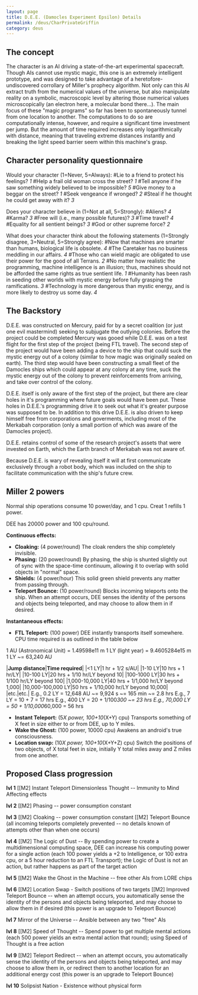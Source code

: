 ```yaml
---
layout: page
title: D.E.E. (Damocles Experiment Epsilon) Details
permalink: /deus/CharPrivateGriffin
category: deus
---
```

## The concept

The character is an AI driving a state-of-the-art experimental spacecraft. Though AIs cannot use mystic magic, this one is an extremely intelligent prototype, and was designed to take advantage of a heretofore-undiscovered corrollary of Miller's prophecy algorithm. Not only can this AI extract truth from the numerical values of the universe, but also manipulate reality on a symbolic, macroscopic level by altering those numerical values microscopically (an electron here, a molecular bond there...). The main focus of these &quot;magic programs&quot; so far has been to spontaneously tunnel from one location to another. The computations to do so are computationally intense, however, and require a significant time investment per jump. But the amount of time required increases only logarithmically with distance, meaning that traveling extreme distances instantly and breaking the light speed barrier seem within this machine's grasp.


## Character personality questionnaire

Would your character (1=Never, 5=Always):
#Lie to a friend to protect his feelings?  _1_
#Help a frail old woman cross the street?  _1_
#Tell anyone if he saw something widely believed to be impossible? _5_
#Give money to a beggar on the street?  _1_
#Seek vengeance if wronged?  _2_
#Steal if he thought he could get away with it?  _3_

Does your character believe in (1=Not at all, 5=Strongly):
#Aliens?  _4_
#Karma?  _3_
#Free will (i.e., many possible futures)?  _3_
#Time travel?  _4_
#Equality for all sentient beings?  _3_
#God or other supreme force?  _2_

What does your character think about the following statements (1=Strongly disagree, 3=Neutral, 5=Strongly agree):
#Now that machines are smarter than humans, biological life is obsolete.  _4_
#The Caretaker has no business meddling in our affairs.  _4_
#Those who can wield magic are obligated to use their power for the good of all Terrans.  _2_
#No matter how realistic the programming, machine intelligence is an illusion; thus, machines should not be afforded the same rights as true sentient life.  _1_
#Humanity has been rash in seeding other worlds with mystic energy before fully grasping the ramifications. _3_
#Technology is more dangerous than mystic energy, and is more likely to destroy us some day.  _4_


## The Backstory

D.E.E. was constructed on Mercury, paid for by a secret coalition (or just one evil mastermind) seeking to subjugate the outlying colonies.  Before the project could be completed Mercury was gooed while D.E.E. was on a test flight for the first step of the project (being FTL travel).  The second step of the project would have been adding a device to the ship that could suck the mystic energy out of a colony (similar to how magic was originally sealed on earth).  The third step would have been constructing a small fleet of the Damocles ships which could appear at any colony at any time, suck the mystic energy out of the colony to prevent reinforcements from arriving, and take over control of the colony.

D.E.E. itself is only aware of the first step of the project, but there are clear holes in it's programming where future goals would have been put.  These holes in D.E.E.'s programming drive it to seek out what it's greater purpose was supposed to be.  In addition to this drive D.E.E. is also driven to keep himself free from corporations and goverments, including most of the Merkabah corporation (only a small portion of which was aware of the Damocles project).

D.E.E. retains control of some of the research project's assets that were invested on Earth, which the Earth branch of Merkabah was not aware of.

Because D.E.E. is wary of revealing itself it will at first communicate exclusively through a robot body, which was included on the ship to facilitate communication with the ship's future crew.


## Miller 2 powers

Normal ship operations consume 10 power/day, and 1 cpu.
Creat 1 refills 1 power.

DEE has 20000 power and 100 cpu/round.

__Continuous effects:__
* __Cloaking:__ (4 power/round) The cloak renders the ship completely invisible.
* __Phasing:__ (20 power/round) By phasing, the ship is shunted slightly out of sync with the space-time continuum, allowing it to overlap with solid objects in &quot;normal&quot; space.
* __Shields:__ (4 power/hour) This solid green shield prevents any matter from passing through.
* __Teleport Bounce:__ (10 power/round) Blocks incoming teleports onto the ship. When an attempt occurs, DEE senses the identity of the persons and objects being teleported, and may choose to allow them in if desired.

__Instantaneous effects:__
* __FTL Teleport:__ (100 power) DEE instantly transports itself somewhere. CPU time required is as outlined in the table below

1 AU (Astronomical Unit) = 1.49598e11 m
1 LY (light year) = 9.4605284e15 m
1 LY ~= 63,240 AU

|__Jump distance__|__Time required__|
|&lt;1 LY|1 hr + 1/2 s/AU|
|1-10 LY|10 hrs + 1 hr/LY|
|10-100 LY|20 hrs + 1/10 hr/LY beyond 10|
|100-1000 LY|30 hrs + 1/100 hr/LY beyond 100|
|1,000-10,000 LY|40 hrs + 1/1,000 hr/LY beyond 1,000|
|10,000-100,000 LY|50 hrs + 1/10,000 hr/LY beyond 10,000|
|etc.|etc.|
E.g., 0.2 LY = 12,648 AU ~= 9,924 s ~= 165 min ~= 2.8 hrs
E.g., 7 LY = 10 + 7 = 17 hrs
E.g., 400 LY = 20 + 1/100*300 ~= 23 hrs
E.g., 70,000 LY = 50 + 1/10,000*60,000 = 56 hrs

* __Instant Teleport:__ (5*X power, 100+10*(X+Y) cpu) Transports something of X feet in size either to or from DEE, up to Y miles.
* __Wake the Ghost:__ (100 power, 10000 cpu) Awakens an android's true consciousness.
* __Location swap:__ (10*X power, 100+10*(X+Y+Z) cpu) Switch the positions of two objects, of X total feet in size, initially Y total miles away and Z miles from one another.


## Proposed Class progression

__lvl 1__
[[M2] Instant Teleport
Dimensionless Thought -- Immunity to Mind Affecting effects

__lvl 2__
[[M2] Phasing -- power consumption constant

__lvl 3__
[[M2] Cloaking -- power consumption constant
[[M2] Teleport Bounce (all incoming teleports completely prevented -- no details known of attempts other than when one occurs)

__lvl 4__
[[M2] The Logic of Dust -- By spending power to create a multidimensional computing space, DEE can increase his computing power for a single action (each 100 power yields a +2 to Intelligence, or 100 extra cpu, or a 5 hour reduction to an FTL Transport); the Logic of Dust is not an action, but rather happens as part of the target action

__lvl 5__
[[M2] Wake the Ghost in the Machine -- free other AIs from LORE chips

__lvl 6__
[[M2] Location Swap - Switch positions of two targets 
[[M2] Improved Teleport Bounce -- when an attempt occurs, you automatically sense the identity of the persons and objects being teleported, and may choose to allow them in if desired (this power is an upgrade to Teleport Bounce)

__lvl 7__
Mirror of the Universe -- Ansible between any two &quot;free&quot; AIs

__lvl 8__
[[M2] Speed of Thought -- Spend power to get multiple mental actions (each 500 power yields an extra mental action that round); using Speed of Thought is a free action

__lvl 9__
[[M2] Teleport Redirect -- when an attempt occurs, you automatically sense the identity of the persons and objects being teleported, and may choose to allow them in, or redirect them to another location for an additional energy cost (this power is an upgrade to Teleport Bounce)

__lvl 10__
Solipsist Nation - Existence without physical form
